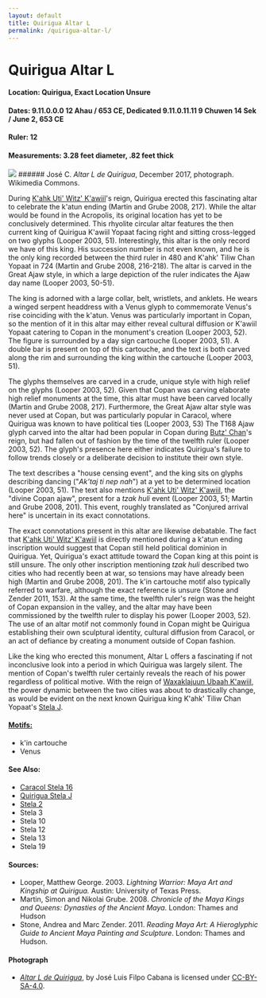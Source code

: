 ```yaml
---
layout: default
title: Quirigua Altar L
permalink: /quirigua-altar-l/
---
```


# Quirigua Altar L

#### <strong>Location:</strong> Quirigua, Exact Location Unsure
#### <strong>Dates:</strong> 9.11.0.0.0 12 Ahau / 653 CE, Dedicated 9.11.0.11.11 9 Chuwen 14 Sek / June 2, 653 CE
#### <strong>Ruler:</strong> 12
#### <strong>Measurements:</strong>  3.28 feet diameter, .82 feet thick

<img src="{{site.baseurl}}/images/quirigua-altarL-wikimedia.png" class="center">
###### José C. <cite>Altar L de Quirigua</cite>, December 2017, photograph. Wikimedia Commons.

During <a href="{{site.baseurl}}/kahk-uti-witz-kawiil">K'ahk Uti' Witz' K'awiil</a>'s reign, Quirigua erected this fascinating altar to celebrate the k'atun ending (Martin and Grube 2008, 217). While the altar would be found in the Acropolis, its original location has yet to be conclusively determined. This rhyolite circular altar features the then current king of Quirigua K'awiil Yopaat facing right and sitting cross-legged on two glyphs (Looper 2003, 51). Interestingly, this altar is the only record we have of this king. His succession number is not even known, and he is the only king recorded between the third ruler in 480 and K'ahk' Tiliw Chan Yopaat in 724 (Martin and Grube 2008, 216-218). The altar is carved in the Great Ajaw style, in which a large depiction of the ruler indicates the Ajaw day name (Looper 2003, 50-51).

The king is adorned with a large collar, belt, wristlets, and anklets. He wears a winged serpent headdress with a Venus glyph to commemorate Venus's rise coinciding with the k'atun. Venus was particularly important in Copan, so the mention of it in this altar may either reveal cultural diffusion or K'awiil Yopaat catering to Copan in the monument's creation (Looper 2003, 52). The figure is surrounded by a day sign cartouche (Looper 2003, 51). A double bar is present on top of this cartouche, and the text is both carved along the rim and surrounding the king within the cartouche (Looper 2003, 51).

The glyphs themselves are carved in a crude, unique style with high relief on the glyphs (Looper 2003, 52). Given that Copan was carving elaborate high relief monuments at the time, this altar must have been carved locally (Martin and Grube 2008, 217). Furthermore, the Great Ajaw altar style was never used at Copan, but was particularly popular in Caracol, where Quirigua was known to have political ties (Looper 2003, 53) The T168 Ajaw glyph carved into the altar had been popular in Copan during <a href="{{site.baseurl}}/butz-chan">Butz' Chan</a>'s reign, but had fallen out of fashion by the time of the twelfth ruler (Looper 2003, 52). The glyph's presence here either indicates Quirigua's failure to follow trends closely or a deliberate decision to institute their own style.

The text describes a "house censing event", and the king sits on glyphs describing dancing ("<em>Ak’taj ti nep nah</em>") at a yet to be determined location (Looper 2003, 51). The text also mentions <a href="{{site.baseurl}}/kahk-uti-witz-kawiil">K'ahk Uti' Witz' K'awiil</a>, the "divine Copan ajaw", present for a <em>tzak huli</em> event (Looper 2003, 51; Martin and Grube 2008, 201). This event, roughly translated as "Conjured arrival here" is uncertain in its exact connotations.

The exact connotations present in this altar are likewise debatable. The fact that <a href="{{site.baseurl}}/kahk-uti-witz-kawiil">K'ahk Uti' Witz' K'awiil</a>
is directly mentioned during a k'atun ending inscription would suggest that Copan still held political dominion in Quirigua. Yet, Quirigua's exact attitude toward the Copan king at this point is still unsure. The only other inscription mentioning <em>tzak huli</em> described two cities who had recently been at war, so tensions may have already been high (Martin and Grube 2008, 201). The k'in cartouche motif also typically referred to warfare, although the exact reference is unsure (Stone and Zender 2011, 153). At the same time, the twelfth ruler's reign was the height of Copan expansion in the valley, and the altar may have been commissioned by the twelfth ruler to display his power (Looper 2003, 52). The use of an altar motif not commonly found in Copan might be Quirigua establishing their own sculptural identity, cultural diffusion from Caracol, or an act of defiance by creating a monument outside of Copan fashion.

Like the king who erected this monument, Altar L offers a fascinating if not inconclusive look into a period in which Quirigua was largely silent. The mention of Copan's twelfth ruler certainly reveals the reach of his power regardless of political motive. With the reign of <a href="{{site.baseurl}}/waxaklajuun-ubaah-kawiil">Waxaklajuun Ubaah K'awiil</a>, the power dynamic between the two cities was about to drastically change, as would be evident on the next known Quirigua king K'ahk' Tiliw Chan Yopaat's <a href="{{site.baseurl}}/quirigua-stela-j">Stela J</a>.


#### <strong><a href="{{site.baseurl}}/motif-glossary">Motifs:</a></strong>
<ul>
<li>k'in cartouche</li>
<li>Venus</li>
</ul>

#### <strong>See Also:</strong>
<ul>
<li><a href="{{site.baseurl}}/caracol-stela-16">Caracol Stela 16</a></li>
<li><a href="{{site.baseurl}}/quirigua-stela-j">Quirigua Stela J</a></li>
<li><a href="{{site.baseurl}}/stela-2">Stela 2</a></li>
<li>Stela 3</li>
<li>Stela 10</li>
<li>Stela 12</li>
<li>Stela 13</li>
<li>Stela 19</li>
</ul>

#### <strong>Sources:</strong>
<ul>
<li>Looper, Matthew George. 2003. <cite>Lightning Warrior: Maya Art and Kingship at Quirigua.</cite> Austin: University of Texas Press. </li>
<li>Martin, Simon and Nikolai Grube. 2008. <cite>Chronicle of the Maya Kings and Queens: Dynasties of the Ancient Maya.</cite> London: Thames and Hudson</li>
<li>Stone, Andrea and Marc Zender. 2011. <cite>Reading Maya Art: A Hieroglyphic Guide to Ancient Maya Painting and Sculpture</cite>. London: Thames and Hudson.</li>
</ul>

#### <strong>Photograph</strong>
<ul>
<li><a href="https://commons.wikimedia.org/wiki/File:Altar_L_de_Quirigu%C3%A1_(Quirigu%C3%A1).jpg"><cite>Altar L de Quirigua</cite></a>, by José Luis Filpo Cabana is licensed under <a href="https://creativecommons.org/licenses/by-sa/4.0/deed.en">CC-BY-SA-4.0</a>.</li>
</ul>
